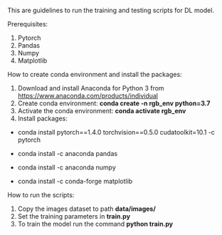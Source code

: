 This are guidelines to run the training and testing scripts for DL model. 

Prerequisites:

1. Pytorch 
2. Pandas
3. Numpy
4. Matplotlib

How to create conda environment and install the packages:

1. Download and install Anaconda for Python 3 from https://www.anaconda.com/products/individual 
2. Create conda environment: **conda create -n rgb_env python=3.7**
3. Activate the conda environment: **conda activate rgb_env**
3. Install packages:
  - conda install pytorch==1.4.0 torchvision==0.5.0 cudatoolkit=10.1 -c pytorch

  - conda install -c anaconda pandas
  
  - conda install -c anaconda numpy
  
  - conda install -c conda-forge matplotlib
  

How to run the scripts:

1. Copy the images dataset to path **data/images/**
2. Set the training parameters in **train.py**
2. To train the model run the command **python train.py**
